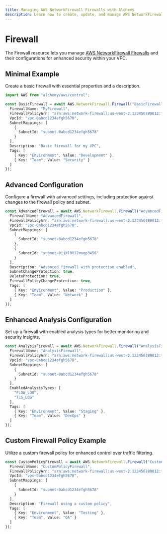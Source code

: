 ```yaml
---
title: Managing AWS NetworkFirewall Firewalls with Alchemy
description: Learn how to create, update, and manage AWS NetworkFirewall Firewalls using Alchemy Cloud Control.
---
```


# Firewall

The Firewall resource lets you manage [AWS NetworkFirewall Firewalls](https://docs.aws.amazon.com/networkfirewall/latest/userguide/) and their configurations for enhanced security within your VPC.

## Minimal Example

Create a basic firewall with essential properties and a description.

```ts
import AWS from "alchemy/aws/control";

const BasicFirewall = await AWS.NetworkFirewall.Firewall("BasicFirewall", {
  FirewallName: "MyFirewall",
  FirewallPolicyArn: "arn:aws:network-firewall:us-west-2:123456789012:firewall-policy/MyFirewallPolicy",
  VpcId: "vpc-0abcd1234efgh5678",
  SubnetMappings: [
    {
      SubnetId: "subnet-0abcd1234efgh5678"
    }
  ],
  Description: "Basic firewall for my VPC",
  Tags: [
    { Key: "Environment", Value: "Development" },
    { Key: "Team", Value: "Security" }
  ]
});
```

## Advanced Configuration

Configure a firewall with advanced settings, including protection against changes to the firewall policy and subnet.

```ts
const AdvancedFirewall = await AWS.NetworkFirewall.Firewall("AdvancedFirewall", {
  FirewallName: "AdvancedFirewall",
  FirewallPolicyArn: "arn:aws:network-firewall:us-west-2:123456789012:firewall-policy/AdvancedFirewallPolicy",
  VpcId: "vpc-0abcd1234efgh5678",
  SubnetMappings: [
    {
      SubnetId: "subnet-0abcd1234efgh5678"
    },
    {
      SubnetId: "subnet-0ijkl9012mnop3456"
    }
  ],
  Description: "Advanced firewall with protection enabled",
  SubnetChangeProtection: true,
  DeleteProtection: true,
  FirewallPolicyChangeProtection: true,
  Tags: [
    { Key: "Environment", Value: "Production" },
    { Key: "Team", Value: "Network" }
  ]
});
```

## Enhanced Analysis Configuration

Set up a firewall with enabled analysis types for better monitoring and security insights.

```ts
const AnalysisFirewall = await AWS.NetworkFirewall.Firewall("AnalysisFirewall", {
  FirewallName: "AnalysisFirewall",
  FirewallPolicyArn: "arn:aws:network-firewall:us-west-2:123456789012:firewall-policy/AnalysisFirewallPolicy",
  VpcId: "vpc-0abcd1234efgh5678",
  SubnetMappings: [
    {
      SubnetId: "subnet-0abcd1234efgh5678"
    }
  ],
  EnabledAnalysisTypes: [
    "FLOW_LOG", 
    "TLS_LOG"
  ],
  Tags: [
    { Key: "Environment", Value: "Staging" },
    { Key: "Team", Value: "DevOps" }
  ]
});
```

## Custom Firewall Policy Example

Utilize a custom firewall policy for enhanced control over traffic filtering.

```ts
const CustomPolicyFirewall = await AWS.NetworkFirewall.Firewall("CustomPolicyFirewall", {
  FirewallName: "CustomPolicyFirewall",
  FirewallPolicyArn: "arn:aws:network-firewall:us-west-2:123456789012:firewall-policy/CustomPolicy",
  VpcId: "vpc-0abcd1234efgh5678",
  SubnetMappings: [
    {
      SubnetId: "subnet-0abcd1234efgh5678"
    }
  ],
  Description: "Firewall using a custom policy",
  Tags: [
    { Key: "Environment", Value: "Testing" },
    { Key: "Team", Value: "QA" }
  ]
});
```